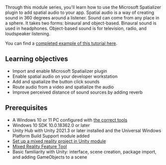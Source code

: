 Through this module series, you'll learn how to use the Microsoft Spatializer plugin to add spatial audio to your app. Spatial audio is a way of creating sound in 360 degrees around a listener. Sound can come from any place in a sphere. It takes two forms: binaural and object-based. Binaural sound is used in headphones. Object-based sound is for television, radio, and loudspeaker listening.

You can find a [completed example of this tutorial here](https://github.com/microsoft/MixedRealityLearning/tree/development/MRTK3%20Tutorials).

## Learning objectives

* Import and enable Microsoft Spatializer plugin
* Enable spatial audio on your developer workstation
* Add and spatialize the button click sounds
* Route audio from a video and spatialize the audio
* Improve perceived distance of sound sources by adding reverb

## Prerequisites

* A Windows 10 or 11 PC configured with [the correct tools](/windows/mixed-reality/develop/install-the-tools)
* Windows 10 SDK 10.0.18362.0 or later
* Unity Hub with Unity 2021.3 or later installed and the Universal Windows Platform Build Support module added
* [Set up a mixed reality project in Unity module](/training/modules/mixed-reality-toolkit-project-unity)
* [Mixed Reality Feature Tool](https://aka.ms/MRFeatureTool)
* Basic familiarity with Unity: interface, scene creation, package import, and adding GameObjects to a scene
